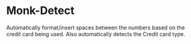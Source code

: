 Monk-Detect
===========

Automatically format/insert spaces between the numbers based on the credit card being used. Also automatically detects the Credit card type.